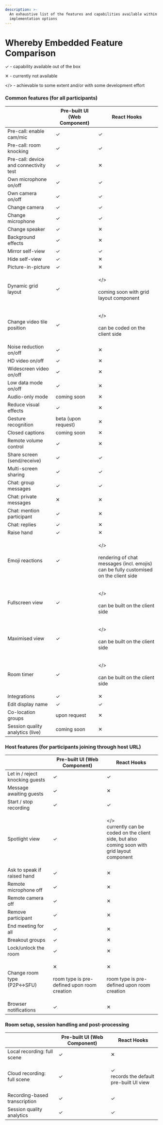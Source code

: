 ```yaml
---
description: >-
  An exhaustive list of the features and capabilities available within our
  implementation options
---
```


# Whereby Embedded Feature Comparison

✓ - capability available out of the box

✕ - currently not available

\</> - achievable to some extent and/or with some development effort

### Common features (for all participants)

|                                        | Pre-built UI (Web Component) | React Hooks                                                                                                 |
| -------------------------------------- | ---------------------------- | ----------------------------------------------------------------------------------------------------------- |
| Pre-call: enable cam/mic               | ✓                            | ✓                                                                                                           |
| Pre-call: room knocking                | ✓                            | ✓                                                                                                           |
| Pre-call: device and connectivity test | ✓                            | ✕                                                                                                           |
| Own microphone on/off                  | ✓                            | ✓                                                                                                           |
| Own camera on/off                      | ✓                            | ✓                                                                                                           |
| Change camera                          | ✓                            | ✓                                                                                                           |
| Change microphone                      | ✓                            | ✓                                                                                                           |
| Change speaker                         | ✓                            | ✕                                                                                                           |
| Background effects                     | ✓                            | ✕                                                                                                           |
| Mirror self-view                       | ✓                            | ✓                                                                                                           |
| Hide self-view                         | ✓                            | ✕                                                                                                           |
| Picture-in-picture                     | ✓                            | ✕                                                                                                           |
| Dynamic grid layout                    | ✓                            | <p>&#x3C;/><br><br>coming soon with grid layout component</p>                                               |
| Change video tile position             | ✓                            | <p>&#x3C;/><br><br>can be coded on the client side</p>                                                      |
| Noise reduction on/off                 | ✓                            | ✕                                                                                                           |
| HD video on/off                        | ✓                            | ✕                                                                                                           |
| Widescreen video on/off                | ✓                            | ✕                                                                                                           |
| Low data mode on/off                   | ✓                            | ✕                                                                                                           |
| Audio-only mode                        | coming soon                  | ✕                                                                                                           |
| Reduce visual effects                  | ✓                            | ✕                                                                                                           |
| Gesture recognition                    | beta (upon request)          | ✕                                                                                                           |
| Closed captions                        | coming soon                  | ✕                                                                                                           |
| Remote volume control                  | ✓                            | ✕                                                                                                           |
| Share screen (send/receive)            | ✓                            | ✓                                                                                                           |
| Multi-screen sharing                   | ✓                            | ✓                                                                                                           |
| Chat: group messages                   | ✓                            | ✓                                                                                                           |
| Chat: private messages                 | ✕                            | ✕                                                                                                           |
| Chat: mention participant              | ✓                            | ✕                                                                                                           |
| Chat: replies                          | ✓                            | ✕                                                                                                           |
| Raise hand                             | ✓                            | ✕                                                                                                           |
| Emoji reactions                        | ✓                            | <p>&#x3C;/><br><br>rendering of chat messages (incl. emojis) can be fully customised on the client side</p> |
| Fullscreen view                        | ✓                            | <p>&#x3C;/><br><br>can be built on the client side</p>                                                      |
| Maximised view                         | ✓                            | <p>&#x3C;/><br><br>can be built on the client side</p>                                                      |
| Room timer                             | ✓                            | <p>&#x3C;/><br><br>can be built on the client side</p>                                                      |
| Integrations                           | ✓                            | ✕                                                                                                           |
| Edit display name                      | ✓                            | ✓                                                                                                           |
| Co-location groups                     | upon request                 | ✕                                                                                                           |
| Session quality analytics (live)       | coming soon                  | ✕                                                                                                           |

### Host features (for participants joining through host URL)

|                                 | Pre-built UI (Web Component)                                | React Hooks                                                                                                      |
| ------------------------------- | ----------------------------------------------------------- | ---------------------------------------------------------------------------------------------------------------- |
| Let in / reject knocking guests | ✓                                                           | ✓                                                                                                                |
| Message awaiting guests         | ✓                                                           | ✕                                                                                                                |
| Start / stop recording          | ✓                                                           | ✓                                                                                                                |
| Spotlight view                  | ✓                                                           | <p>&#x3C;/><br>currently can be coded on the client side, but also<br>coming soon with grid layout component</p> |
| Ask to speak if raised hand     | ✓                                                           | ✕                                                                                                                |
| Remote microphone off           | ✓                                                           | ✕                                                                                                                |
| Remote camera off               | ✓                                                           | ✕                                                                                                                |
| Remove participant              | ✓                                                           | ✕                                                                                                                |
| End meeting for all             | ✓                                                           | ✕                                                                                                                |
| Breakout groups                 | ✓                                                           | ✕                                                                                                                |
| Lock/unlock the room            | ✓                                                           | ✕                                                                                                                |
| Change room type (P2P↔︎SFU)     | <p>✕<br><br>room type is pre-defined upon room creation</p> | <p>✕<br><br>room type is pre-defined upon room creation</p>                                                      |
| Browser notifications           | ✓                                                           | ✕                                                                                                                |

### Room setup, session handling and post-processing

|                               | Pre-built UI (Web Component) | React Hooks                                           |
| ----------------------------- | ---------------------------- | ----------------------------------------------------- |
| Local recording: full scene   | ✓                            | ✕                                                     |
| Cloud recording: full scene   | ✓                            | <p>✓<br>records the default pre-built UI view<br></p> |
| Recording-based transcription | ✓                            | ✓                                                     |
| Session quality analytics     | ✓                            | ✓                                                     |
